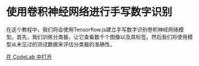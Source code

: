 # 使用卷积神经网络进行手写数字识别

在这个教程中，我们将会使用Tensorflow.js建立手写数字识别卷积神经网络模型。首先，我们训练分类器，让它查看数千个图像以及其标签。然后我们将使用模型从未见过的测试数据来评估分类器的准确性。

<a class="button button-white" href="https://codelabs.developers.google.com/codelabs/tfjs-training-classfication/index.html#0">在 CodeLab 中打开</a>
